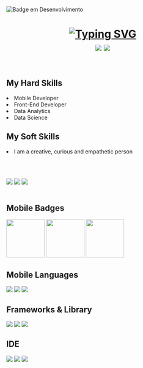 
![Badge em Desenvolvimento](http://img.shields.io/static/v1?label=STATUS&message=Portfolio%20Mobile%20em%20Desenvolvimento&color=993399&style=for-the-badge)



<h1 text align="center"><a href="https://git.io/typing-svg"><img src="https://readme-typing-svg.herokuapp.com?font=Fira+Codes&size=35&pause=1000&color=C71585&labe&center=true&width=785&height=70&lines=Hello+I'm+Ana+Claudia;I'm+Mobile+Developer;I+program+in+kotlin,+Dart+and+java;" alt="Typing SVG" /></a>
<div left="center">
<a href="https://gitlab.com/Annecgs" target="_blank"><img src="https://img.shields.io/badge/gitlab-%23181717.svg?style=for-the-badge&logo=gitlab&logoColor=white"/></a>
  <a href="https://codepen.io/AnaGomes" target="_blank"><img src="https://img.shields.io/badge/Codepen-000000?style=for-the-badge&logo=codepen&logoColor=white"/></a>
</di>
</h1>

<br/>

## My Hard Skills
<li>Mobile Developer</li>
<li>Front-End Developer</li>
<li>Data Analytics</li>
<li>Data Science</li>

## My Soft Skills
<li>I am a creative, curious and empathetic person</li>

<br/><br/>


<div float = "left">
<img src="https://github-readme-streak-stats.herokuapp.com/?user=annecgs&theme=dracula"/> 
<img src = "https://github-readme-stats.vercel.app/api?username=annecgs&theme=dracula"/>
<img src = "https://github-readme-stats.vercel.app/api/top-langs/?username=annecgs&theme=dracula"/>  
</div>

<br/>

## Mobile Badges

<div float="left">
<img src = "https://user-images.githubusercontent.com/103140224/196045848-0d64228f-08c8-4aa2-a505-516a2419a50d.png" witdh="100px" height="100px"/>
<img src = "https://user-images.githubusercontent.com/103140224/196045892-9cbf4873-d1b6-4033-9bb8-9ce3b0e7de1e.png" witdh="100px" height="100px"/>
<img src = "https://user-images.githubusercontent.com/103140224/196045905-f35babed-c600-4192-b742-2c2c68bb3a1b.png" witdh="100px" height="100px"/>
</div>

## Mobile Languages
<img src = "https://img.shields.io/badge/Kotlin-0095D5?&style=for-the-badge&logo=kotlin&logoColor=white" /> <img src = "https://img.shields.io/badge/Java-ED8B00?style=for-the-badge&logo=java&logoColor=white"/> <img src="https://img.shields.io/badge/Dart-0175C2?style=for-the-badge&logo=dart&logoColor=white"/>

## Frameworks & Library
<img src="https://img.shields.io/badge/Flutter-02569B?style=for-the-badge&logo=flutter&logoColor=white"/> <img src="https://img.shields.io/badge/React_Native-20232A?style=for-the-badge&logo=react&logoColor=61DAFB"/> <img src="https://img.shields.io/badge/firebase-ffca28?style=for-the-badge&logo=firebase&logoColor=black" />

## IDE
<img src="https://img.shields.io/badge/Android_Studio-3DDC84?style=for-the-badge&logo=android-studio&logoColor=white"/> <img src="https://img.shields.io/badge/IntelliJ_IDEA-000000.svg?style=for-the-badge&logo=intellij-idea&logoColor=white"/> <img src="https://img.shields.io/badge/VSCode-0078D4?style=for-the-badge&logo=visual%20studio%20code&logoColor=white"/>
